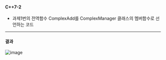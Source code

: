 #### C++7-2
  * 과제1번의 전역함수 ComplexAdd를 ComplexManager 클래스의 멤버함수로 선언하는 코드

---
#### 결과
![image](https://github.com/user-attachments/assets/ee052b89-2d69-48a8-8c52-405105b89bf1)
